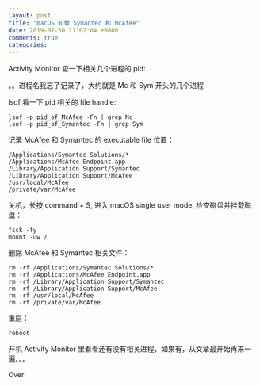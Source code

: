 ```yaml
---
layout: post
title: "macOS 卸载 Symantec 和 McAfee"
date: 2019-07-30 11:02:04 +0800
comments: true
categories: 
---
```


Activity Monitor 查一下相关几个进程的 pid:

。。进程名我忘了记录了，大约就是 Mc 和 Sym 开头的几个进程

lsof 看一下 pid 相关的 file handle:  

```
lsof -p pid_of_McAfee -Fn | grep Mc
lsof -p pid_of_Symantec -Fn | grep Sym
```

记录 McAfee 和 Symantec 的 executable file 位置：

```
/Applications/Symantec Solutions/*
/Applications/McAfee Endpoint.app
/Library/Application Support/Symantec
/Library/Application Support/McAfee
/usr/local/McAfee
/private/var/McAfee
```

关机，长按 command + S, 进入 macOS single user mode, 检查磁盘并挂载磁盘：  

```
fsck -fy
mount -uw /
```

删除 McAfee 和 Symantec 相关文件：  

```
rm -rf /Applications/Symantec Solutions/*
rm -rf /Applications/McAfee Endpoint.app
rm -rf /Library/Application Support/Symantec
rm -rf /Library/Application Support/McAfee
rm -rf /usr/local/McAfee
rm -rf /private/var/McAfee
```

重启：

```
reboot
```

开机 Activity Monitor 里看看还有没有相关进程，如果有，从文章最开始再来一遍。。。

Over